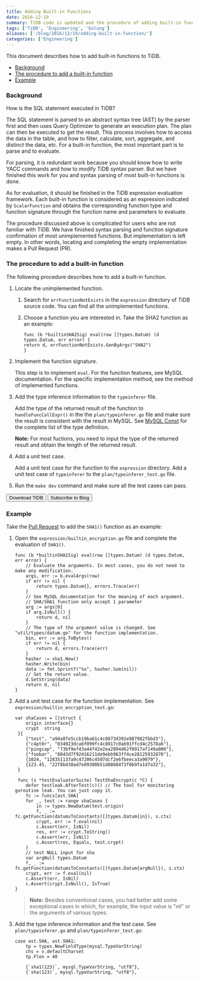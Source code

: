 ```yaml
---
title: Adding Built-in Functions
date: 2016-12-19
summary: TiDB code is updated and the procedure of adding built-in functions is greatly simplified. This document describes how to add built-in functions to TiDB.
tags: ['TiDB', 'Engineering', 'Golang']
aliases: ['/blog/2016/12/19/adding-built-in-function/']
categories: ['Engineering']
---
```


This document describes how to add built-in functions to TiDB.

- [Background](#background)
- [The procedure to add a built-in function](#the-procedure-to-add-a-built-in-function)
- [Example](#example)

### Background

How is the SQL statement executed in TiDB?

The SQL statement is parsed to an abstract syntax tree (AST) by the parser first and then uses Query Optimizer to generate an execution plan. The plan can then be executed to get the result. This process involves how to access the data in the table, and how to filter, calculate, sort, aggregate, and distinct the data, etc. For a built-in function, the most important part is to parse and to evaluate. 

For parsing, it is redundant work because you should know how to write YACC commands and how to modify TiDB syntax parser. But we have finished this work for you and syntax parsing of most built-in functions is done. 

As for evaluation, it should be finished in the TiDB expression evaluation framework. Each built-in function is considered as an expression indicated by `ScalarFunction` and obtains the corresponding function type and function signature through the function name and parameters to evaluate. 

The procedure discussed above is complicated for users who are not familiar with TiDB. We have finished syntax parsing and function signature confirmation of most unimplemented functions. But implementation is left empty. In other words, locating and completing the  empty implementation makes a Pull Request (PR).

### The procedure to add a built-in function

The following procedure describes how to add a built-in function.

1. Locate the unimplemented function.

    1. Search for `errFunctionNotExists` in the `expression` directory of TiDB source code. You can find all the unimplemented functions.

    2. Choose a function you are interested in. Take the SHA2 function as an example:

        ```
        func (b *builtinSHA2Sig) eval(row []types.Datum) (d types.Datum, err error) {
        return d, errFunctionNotExists.GenByArgs("SHA2")
        }
        ```

2. Implement the function signature. 

    This step is to implement `eval`. For the function features, see MySQL documentation. For the specific implementation method, see the method of implemented functions. 

3. Add the type inference information to the `typeinferer` file.

    Add the type of the returned result of the function to `handleFuncCallExpr()` in the the `plan/typeinferer.go` file and make sure the result is consistent with the result in MySQL. See [MySQL Const](https://github.com/pingcap/tidb/blob/rc2.3/mysql/type.go#L17) for the complete list of the type definition.

    **Note:** For most fuctions, you need to input the type of the returned result and obtain the length of the returned result.

4. Add a unit test case.

    Add a unit test case for the function to the `expression` directory. Add a unit test case of `typeinferer` to the `plan/typeinferer_test.go` file. 

5. Run the `make dev` command and make sure all the test cases can pass.

<div class="trackable-btns">
    <a href="/download" onclick="trackViews('Adding Built-in Functions', 'download-tidb-btn-middle')"><button>Download TiDB</button></a>
    <a href="https://share.hsforms.com/1e2W03wLJQQKPd1d9rCbj_Q2npzm" onclick="trackViews('Adding Built-in Functions', 'subscribe-blog-btn-middle')"><button>Subscribe to Blog</button></a>
</div>

### Example

Take the [Pull Request](https://github.com/pingcap/tidb/pull/2781/files) to add the `SHA1()` function as an example:

1. Open the `expression/builtin_encryption.go` file and complete the evaluation of `SHA1()`.

    ```
    func (b *builtinSHA1Sig) eval(row []types.Datum) (d types.Datum, err error) {
        // Evaluate the arguments. In most cases, you do not need to make any modification.
        args, err := b.evalArgs(row)
        if err != nil {
            return types.Datum{}, errors.Trace(err)
        }
        // See MySQL documentation for the meaning of each argument.
        // SHA/SHA1 function only accept 1 parameter
        arg := args[0]
        if arg.IsNull() {
            return d, nil
        }
        // The type of the argument value is changed. See "util/types/datum.go" for the function implementation.    
        bin, err := arg.ToBytes()
        if err != nil {
            return d, errors.Trace(err)
        }
        hasher := sha1.New()
        hasher.Write(bin)
        data := fmt.Sprintf("%x", hasher.Sum(nil))
        // Set the return value.
        d.SetString(data)
        return d, nil
    }
    ```
    
2. Add a unit test case for the function implementation. See `expression/builtin_encryption_test.go`:

    ```
    var shaCases = []struct {
        origin interface{}
        crypt  string
     }{
        {"test", "a94a8fe5ccb19ba61c4c0873d391e987982fbbd3"},
        {"c4pt0r", "034923dcabf099fc4c8917c0ab91ffcd4c2578a6"},
        {"pingcap", "73bf9ef43a44f42e2ea2894d62f0917af149a006"},
        {"foobar", "8843d7f92416211de9ebb963ff4ce28125932878"},
        {1024, "128351137a9c47206c4507dcf2e6fbeeca3a9079"},
        {123.45, "22f8b438ad7e89300b51d88684f3f0b9fa1d7a32"},
     }

     func (s *testEvaluatorSuite) TestShaEncrypt(c *C) {
        defer testleak.AfterTest(c)() // The tool for monitoring goroutine leak. You can just copy it.
        fc := funcs[ast.SHA]
        for _, test := range shaCases {
            in := types.NewDatum(test.origin)
            f, _ := fc.getFunction(datumsToConstants([]types.Datum{in}), s.ctx)
            crypt, err := f.eval(nil)
            c.Assert(err, IsNil)
            res, err := crypt.ToString()
            c.Assert(err, IsNil)
            c.Assert(res, Equals, test.crypt)
        }
        // test NULL input for sha
        var argNull types.Datum
        f, _ := fc.getFunction(datumsToConstants([]types.Datum{argNull}), s.ctx)
        crypt, err := f.eval(nil)
        c.Assert(err, IsNil)
        c.Assert(crypt.IsNull(), IsTrue)
    }
    ```
    
    > **Note:** Besides conventional cases, you had better add some exceptional cases in which, for example, the input value is "nil" or the arguments of various types.
      
3. Add the type inference information and the test case. See `plan/typeinferer.go` and `plan/typeinferer_test.go`:

    ```
    case ast.SHA, ast.SHA1:
        tp = types.NewFieldType(mysql.TypeVarString)
        chs = v.defaultCharset
        tp.Flen = 40
    ``` 
    
    ```
        {`sha1(123)`, mysql.TypeVarString, "utf8"},
        {`sha(123)`, mysql.TypeVarString, "utf8"},
    ```
